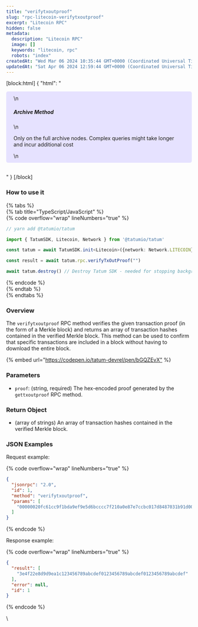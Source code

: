 ```yaml
---
title: "verifytxoutproof"
slug: "rpc-litecoin-verifytxoutproof"
excerpt: "Litecoin RPC"
hidden: false
metadata: 
  description: "Litecoin RPC"
  image: []
  keywords: "litecoin, rpc"
  robots: "index"
createdAt: "Wed Mar 06 2024 10:35:44 GMT+0000 (Coordinated Universal Time)"
updatedAt: "Sat Apr 06 2024 12:59:44 GMT+0000 (Coordinated Universal Time)"
---
```

[block:html]
{
  "html": "<div style="padding: 10px 20px; border-radius: 5px; background-color: #e6e2ff; margin: 0 0 30px 0;">\n  <h5>Archive Method</h5>\n  <p>Only on the full archive nodes. Complex queries might take longer and incur additional cost</p>\n</div>"
}
[/block]


### How to use it

{% tabs %}  
{% tab title="TypeScript/JavaScript" %}  
{% code overflow="wrap" lineNumbers="true" %}

```typescript
// yarn add @tatumio/tatum

import { TatumSDK, Litecoin, Network } from '@tatumio/tatum'

const tatum = await TatumSDK.init<Litecoin>({network: Network.LITECOIN})

const result = await tatum.rpc.verifyTxOutProof("")

await tatum.destroy() // Destroy Tatum SDK - needed for stopping background jobs
```

{% endcode %}  
{% endtab %}  
{% endtabs %}

### Overview

The `verifytxoutproof` RPC method verifies the given transaction proof (in the form of a Merkle block) and returns an array of transaction hashes contained in the verified Merkle block. This method can be used to confirm that specific transactions are included in a block without having to download the entire block.

{% embed url="<https://codepen.io/tatum-devrel/pen/bGQZEvX"> %}

### Parameters

- `proof`: (string, required) The hex-encoded proof generated by the `gettxoutproof` RPC method.

### Return Object

- (array of strings) An array of transaction hashes contained in the verified Merkle block.

### JSON Examples

Request example:

{% code overflow="wrap" lineNumbers="true" %}

```json
{
  "jsonrpc": "2.0",
  "id": 1,
  "method": "verifytxoutproof",
  "params": [
    "00000020fc61cc9f1bda9ef9e5d6bcccc7f210a0e87e7ccbc017d8487031b91d0000000047451bc9b84a546eafbe39baedb3cda967ea57cf1ab650b24d88395f2e4e3d413e4f22e8d9d9ea1c000000000102000000010000000000000000000000000000000000000000000000000000000000000000ffffffff0100f2052a01000000434104e70b81e35e7cf03f6238471f7d9c903d48aea7c1d067e3010b9000000000000"
  ]
}
```

{% endcode %}

Response example:

{% code overflow="wrap" lineNumbers="true" %}

```json
{
  "result": [
    "3e4f22e8d9d9ea1c123456789abcdef0123456789abcdef0123456789abcdef"
  ],
  "error": null,
  "id": 1
}
```

{% endcode %}

\\
